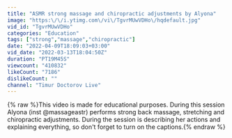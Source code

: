 ```yaml
---
title: "ASMR strong massage and chiropractic adjustments by Alyona"
image: "https:\/\/i.ytimg.com\/vi\/TgvrMUwVDHo\/hqdefault.jpg"
vid_id: "TgvrMUwVDHo"
categories: "Education"
tags: ["strong","massage","chiropractic"]
date: "2022-04-09T18:09:03+03:00"
vid_date: "2022-03-13T18:04:50Z"
duration: "PT19M45S"
viewcount: "410832"
likeCount: "7186"
dislikeCount: ""
channel: "Timur Doctorov Live"
---
```

{% raw %}This video is made for educational purposes. During this session Alyona (inst @massageastr) performs strong back massage, stretching and chiropractic adjustments. During the session is describing her actions and explaining everything, so don't forget to turn on the captions.{% endraw %}
